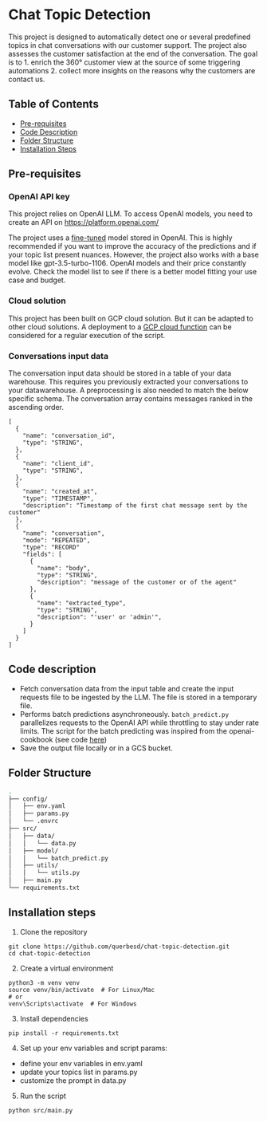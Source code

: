 # Chat Topic Detection

This project is designed to automatically detect one or several predefined topics in chat conversations with our customer support. The project also assesses the customer satisfaction at the end of the conversation. The goal is to 1. enrich the 360° customer view at the source of some triggering automations 2. collect more insights on the reasons why the customers are contact us.


## Table of Contents

- [Pre-requisites](#pre-requisites)
- [Code Description](#code-description)
- [Folder Structure](#folder-structure)
- [Installation Steps](#installation-steps)

## Pre-requisites

### OpenAI API key

This project relies on OpenAI LLM. To access OpenAI models, you need to create an API on https://platform.openai.com/

The project uses a [fine-tuned](https://platform.openai.com/docs/guides/fine-tuning) model stored in OpenAI. This is highly recommended if you want to improve the accuracy of the predictions and if your topic list present nuances. However, the project also works with a base model like gpt-3.5-turbo-1106. OpenAI models and their price constantly evolve. Check the model list to see if there is a better model fitting your use case and budget.

### Cloud solution

This project has been built on GCP cloud solution. But it can be adapted to other cloud solutions. A deployment to a [GCP cloud function](https://cloud.google.com/functions?hl=en) can be considered for a regular execution of the script.

### Conversations input data

The conversation input data should be stored in a table of your data warehouse. This requires you previously extracted your conversations to your datawarehouse. A preprocessing is also needed to match the below specific schema. The conversation array contains messages ranked in the ascending order.

```
[
  {
    "name": "conversation_id",
    "type": "STRING",
  },
  {
    "name": "client_id",
    "type": "STRING",
  },
  {
    "name": "created_at",
    "type": "TIMESTAMP",
    "description": "Timestamp of the first chat message sent by the customer"
  },
  {
    "name": "conversation",
    "mode": "REPEATED",
    "type": "RECORD"
    "fields": [
      {
        "name": "body",
        "type": "STRING",
        "description": "message of the customer or of the agent"
      },
      {
        "name": "extracted_type",
        "type": "STRING",
        "description": "'user' or 'admin'",
      }
    ]
  }
]
```


## Code description

- Fetch conversation data from the input table and create the input requests file to be ingested by the LLM. The file is stored in a temporary file.
- Performs batch predictions asynchroneously. `batch_predict.py` parallelizes requests to the OpenAI API while throttling to stay under rate limits. The script for the batch predicting was inspired from the openai-cookbook (see code [here](https://github.com/openai/openai-cookbook/blob/main/examples/api_request_parallel_processor.py))
- Save the output file locally or in a GCS bucket.

## Folder Structure

```bash
.
├── config/
│   ├── env.yaml
│   ├── params.py
│   └── .envrc
├── src/
│   ├── data/
│   │   └── data.py
│   ├── model/
│   │   └── batch_predict.py
│   ├── utils/
│   │   └── utils.py
│   ├── main.py
└── requirements.txt

```

## Installation steps


1. Clone the repository

```
git clone https://github.com/querbesd/chat-topic-detection.git
cd chat-topic-detection
```

2. Create a virtual environment

```
python3 -m venv venv
source venv/bin/activate  # For Linux/Mac
# or
venv\Scripts\activate  # For Windows
```

3. Install dependencies

```
pip install -r requirements.txt
```

4. Set up your env variables and script params:
  - define your env variables in env.yaml
  - update your topics list in params.py
  - customize the prompt in data.py

5. Run the script

```
python src/main.py
```
